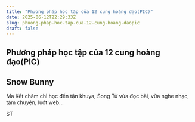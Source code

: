 ```yaml
---
title: "Phương pháp học tập của 12 cung hoàng đạo(PIC)"
date: 2025-06-12T22:29:33Z
slug: phuong-phap-hoc-tap-cua-12-cung-hoang-daopic
draft: false
---
```


## Phương pháp học tập của 12 cung hoàng đạo(PIC)

## Snow Bunny

Ma Kết chăm chỉ học đến tận khuya, Song Tử vừa đọc bài, vừa nghe nhạc, tám chuyện, lướt web...












ST